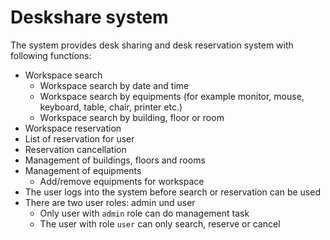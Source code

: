 # Deskshare system
The system provides desk sharing and desk reservation system with following functions:
- Workspace search
    - Workspace search by date and time
    - Workspace search by equipments (for example monitor, mouse, keyboard, table, chair, printer etc.)
    - Workspace search by building, floor or room
- Workspace reservation
- List of reservation for user
- Reservation cancellation
- Management of buildings, floors and rooms
- Management of equipments
    - Add/remove equipments for workspace
- The user logs into the system before search or reservation can be used
- There are two user roles: admin und user
    - Only user with `admin` role can do management task
    - The user with role `user` can only search, reserve or cancel
